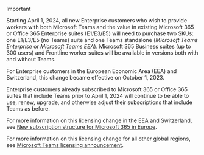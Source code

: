 > [!IMPORTANT]
> Starting April 1, 2024, all new Enterprise customers who wish to provide workers with both Microsoft Teams and the value in existing Microsoft 365 or Office 365 Enterprise suites (E1/E3/E5) will need to purchase two SKUs: one E1/E3/E5 (no Teams) suite and one Teams standalone (*Microsoft Teams Enterprise* or *Microsoft Teams EEA*). Microsoft 365 Business suites (up to 300 users) and Frontline worker suites will be available in versions both with and without Teams.
>
> For Enterprise customers in the European Economic Area (EEA) and Switzerland, this change became effective on October 1, 2023.
>
> Enterprise customers already subscribed to Microsoft 365 or Office 365 suites that include Teams prior to April 1, 2024 will continue to be able to use, renew, upgrade, and otherwise adjust their subscriptions that include Teams as before.
>
> For more information on this licensing change in the EEA and Switzerland, see [New subscription structure for Microsoft 365 in Europe](https://www.microsoft.com/licensing/news/Microsoft365-Teams-EEA).
>
> For more information on this licensing change for all other global regions, see [Microsoft Teams licensing announcement](https://aka.ms/MSTeamsLicensingROW).
